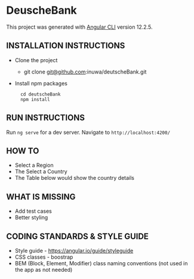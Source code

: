 # DeuscheBank

This project was generated with [Angular CLI](https://github.com/angular/angular-cli) version 12.2.5.

## INSTALLATION INSTRUCTIONS
- Clone the project 

	- git clone git@github.com:inuwa/deutscheBank.git

- Install npm packages
	
		cd deutscheBank
		npm install
## RUN INSTRUCTIONS

Run `ng serve` for a dev server. Navigate to `http://localhost:4200/`


## HOW TO
- Select a Region
- The Select a Country
- The Table below would show the country details

## WHAT IS MISSING
- Add test cases
- Better styling 

## CODING STANDARDS & STYLE GUIDE
- Style guide - https://angular.io/guide/styleguide
- CSS classes - boostrap 
- BEM (Block, Element, Modifier) class naming conventions (not used in the app as not needed)